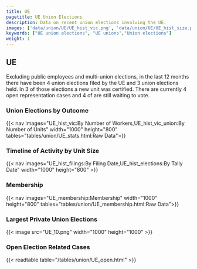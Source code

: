```yaml
---
title: UE
pagetitle: UE Union Elections
description: Data on recent union elections involving the UE.
images: ['data/union/UE/UE_hist_vic.png', 'data/union/UE/UE_hist_size.png', 'data/union/UE/UE_10.png']
keywords: ["UE union elections", "UE unions","Union elections"]
weight: 1
---
```

##  UE

Excluding public employees and multi-union elections, in the last 12 months there have been 4 union elections filed by the UE and 3 union elections held. In 3 of those elections a new unit was certified. There are currently 4 open representation cases and 4 of are still waiting to vote.

### Union Elections by Outcome
{{< nav images="UE_hist_vic:By Number of Workers,UE_hist_vic_union:By Number of Units" width="1000" height="800" tables="tables/union/UE_stats.html:Raw Data">}}

### Timeline of Activity by Unit Size
{{< nav images="UE_hist_filings:By Filing Date,UE_hist_elections:By Tally Date" width="1000" height="800" >}}

### Membership
{{< nav images="UE_membership:Membership" width="1000" height="800" tables="tables/union/UE_membership.html:Raw Data">}}

### Largest Private Union Elections
{{< image src="UE_10.png" width="1000" height="1000"  >}}

### Open Election Related Cases
{{< readtable table="/tables/union/UE_open.html" >}}

